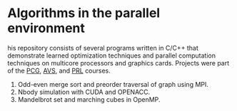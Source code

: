 # Algorithms in the parallel environment
his repository consists of several programs written in C/C++ that demonstrate learned optimization techniques and parallel computation techniques on multicore processors and graphics cards. 
Projects were part of the [PCG](https://www.fit.vut.cz/study/course/PCG/.en), [AVS](https://www.fit.vut.cz/study/course/259559/.en), and [PRL](https://www.fit.vut.cz/study/course/259440/.en) courses.
1. Odd-even merge sort and preorder traversal of graph using MPI.
2. Nbody simulation with CUDA and OPENACC.
3. Mandelbrot set and marching cubes in OpenMP.
